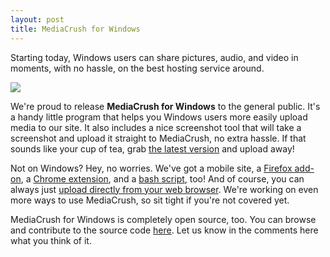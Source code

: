 ```yaml
---
layout: post
title: MediaCrush for Windows
---
```


Starting today, Windows users can share pictures, audio, and video in moments, with no hassle, on the best hosting service around.

![](https://mediacru.sh/5G2zNw69l-zb.png)

We're proud to release **MediaCrush for Windows** to the general public. It's a handy little program that helps you Windows users
more easily upload media to our site. It also includes a nice screenshot tool that will take a screenshot and upload it straight to
MediaCrush, no extra hassle. If that sounds like your cup of tea, grab
[the latest version](https://github.com/MediaCrush/MediaCrush-Windows/releases/download/1.0.0/MediaCrush.exe) and upload away!

Not on Windows? Hey, no worries. We've got a mobile site, a [Firefox add-on](https://addons.mozilla.org/en-US/firefox/addon/mediacrush/),
a [Chrome extension](https://chrome.google.com/webstore/detail/mediacrush/efbojpedpjjpppahkknegfblpdliiple),
and a [bash script](https://github.com/SirCmpwn/dotfiles/blob/master/scripts/mc), too! And of course, you can always just
[upload directly from your web browser](https://mediacru.sh). We're working on even more ways to use
MediaCrush, so sit tight if you're not covered yet.

MediaCrush for Windows is completely open source, too. You can browse and contribute to the source code
[here](https://github.com/MediaCrush/MediaCrush-Windows). Let us know in the comments here what you think of it.
